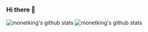 ### Hi there 👋

<!--
**monetking/monetking** is a ✨ _special_ ✨ repository because its `README.md` (this file) appears on your GitHub profile.

Here are some ideas to get you started:

- 🔭 I’m currently working on ...
- 🌱 I’m currently learning ...
- 👯 I’m looking to collaborate on ...
- 🤔 I’m looking for help with ...
- 💬 Ask me about ...
- 📫 How to reach me: ...
- 😄 Pronouns: ...
- ⚡ Fun fact: ...
-->

![monetking's github stats](https://github-readme-stats.vercel.app/api/top-langs?username=monetking&hide=html)
![monetking's github stats](https://github-readme-stats.vercel.app/api?username=monetking&show_icons=true)
